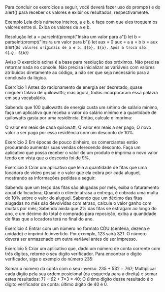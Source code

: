 Para concluir os exercícios a seguir, você deverá fazer uso do prompt() e do alert() para receber os valores e exibir os resultados, respectivamente.

Exemplo
Leia dois números inteiros, a e b, e faça com que eles troquem os valores entre si. Exiba os valores de a e b.

Resolução
let a = parseInt(prompt("Insira um valor para a"))
let b = parseInt(prompt("Insira um valor para b"))
let aux = 0
aux = a 
a = b
b = aux
alert(`Os valores originais de a e b: ${b}, ${a}. Após a troca são: ${a}, ${b}`)

Aviso
O exercício acima é a base para resolução dos próximos. Não precisa retornar nada no console. 
Não precisa inicializar as variáveis com valores atribuídos diretamente ao código, a não ser que seja necessário para a conclusão da lógica.

Exercício 1
  Antes do racionamento de energia ser decretado, quase ninguém falava de quilowatts; mas agora, todos incorporaram essa palavra em seu vocabulário.
  
  Sabendo que 100 quilowatts de energia custa um sétimo de salário mínimo, faça um aplicativo que receba o valor do salário mínimo e a quantidade de quilowatts gasta por uma residência. Então, calcule e imprima:
  
  O valor em reais de cada quilowatt;
  O valor em reais a ser pago;
  O novo valor a ser pago por essa residência com um desconto de 10%.

Exercício 2
  Em épocas de pouco dinheiro, os comerciantes estão procurando aumentar suas vendas oferecendo desconto. 
  Faça um aplicativo que possa receber o valor de um produto e imprima o novo valor tendo em vista que o desconto foi de 9%.

Exercício 3
  Criar um aplicativo que leia a quantidade de fitas que uma locadora de vídeo possui e o valor que ela cobra por cada aluguel, mostrando as informações pedidas a seguir:
  
  Sabendo que um terço das fitas são alugadas por mês, exiba o faturamento anual da locadora;
  Quando o cliente atrasa a entrega, é cobrada uma multa de 10% sobre o valor do aluguel. Sabendo que um décimo das fitas alugadas no mês são devolvidas com atraso, calcule o valor ganho com multas por mês;
  Sabendo ainda que 2% das fitas se estragam ao longo do ano, e um décimo do total é comprado para reposição, exiba a quantidade de fitas que a locadora terá no final do ano.

Exercício 4
  Entrar com um número no formato CDU (centena, dezena e unidade) e imprimi-lo invertido. Por exemplo, 123 sairá 321. O número deverá ser armazenado em outra variável antes de ser impresso.

Exercício 5
  Criar um aplicativo que, dado um número de conta corrente com três dígitos, retorne o seu dígito verificador. Para encontrar o dígito verificador, siga o exemplo do número 235:
  
  Somar o número da conta com o seu inverso: 235 + 532 = 767;
  Multiplicar cada dígito pela sua ordem posicional (da esquerda para a direita) e somar estes resultados: 7*1 + 6*2 + 7*3 = 40;
  O último dígito desse resultado é o dígito verificador da conta: último dígito de 40 é 0.


